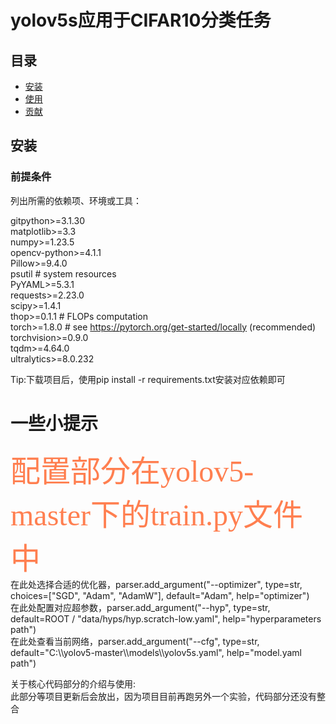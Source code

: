 # yolov5s应用于CIFAR10分类任务

## 目录
- [安装](#安装)
- [使用](#使用)
- [贡献](#贡献)

## 安装

### 前提条件

列出所需的依赖项、环境或工具：

gitpython>=3.1.30</br>
matplotlib>=3.3</br>
numpy>=1.23.5</br>
opencv-python>=4.1.1</br>
Pillow>=9.4.0</br>
psutil  # system resources</br>
PyYAML>=5.3.1</br>
requests>=2.23.0</br>
scipy>=1.4.1</br>
thop>=0.1.1  # FLOPs computation</br>
torch>=1.8.0  # see https://pytorch.org/get-started/locally (recommended)</br>
torchvision>=0.9.0</br>
tqdm>=4.64.0</br>
ultralytics>=8.0.232</br>

Tip:下载项目后，使用pip install -r requirements.txt安装对应依赖即可

<H1>一些小提示</H1>
<font color=#FF7F50 size=7 face="黑体">配置部分在yolov5-master下的train.py文件中</br></font>
在此处选择合适的优化器，parser.add_argument("--optimizer", type=str, choices=["SGD", "Adam", "AdamW"], default="Adam", help="optimizer")</br>
在此处配置对应超参数，parser.add_argument("--hyp", type=str, default=ROOT / "data/hyps/hyp.scratch-low.yaml", help="hyperparameters path")</br>
在此处查看当前网络，parser.add_argument("--cfg", type=str, default="C:\\yolov5-master\\models\\yolov5s.yaml", help="model.yaml path")</br>

关于核心代码部分的介绍与使用:</br>
此部分等项目更新后会放出，因为项目目前再跑另外一个实验，代码部分还没有整合</br>
